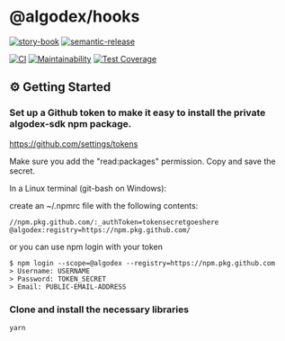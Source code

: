 # @algodex/hooks


[![story-book](https://raw.githubusercontent.com/storybookjs/brand/master/badge/badge-storybook.svg)](https://www.chromatic.com/builds?appId=60b0bd43c7a26d003be10f53)
[![semantic-release](https://img.shields.io/badge/%20%20%F0%9F%93%A6%F0%9F%9A%80-semantic--release-e10079.svg)](https://github.com/semantic-release/semantic-release)

[![CI](https://github.com/algodex/algodex-hooks/actions/workflows/ci.yml/badge.svg)](https://github.com/algodex/algodex-hooks/actions/workflows/ci.yml)
[![Maintainability](https://api.codeclimate.com/v1/badges/fa3b992cab952361e77a/maintainability)](https://codeclimate.com/repos/624385c9b3a0ab6c2f000f58/maintainability)
[![Test Coverage](https://api.codeclimate.com/v1/badges/fa3b992cab952361e77a/test_coverage)](https://codeclimate.com/repos/624385c9b3a0ab6c2f000f58/test_coverage)

[//]: # ([![Sauce Test Status]&#40;https://app.saucelabs.com/browser-matrix/algodex.svg?auth=a575d8742c484fe2f6006e9bf6c1022c&#41;]&#40;https://app.saucelabs.com/u/algodex&#41;)

## ⚙ Getting Started

### Set up a Github token to make it easy to install the private algodex-sdk npm package.

https://github.com/settings/tokens

Make sure you add the "read:packages" permission.
Copy and save the secret.

In a Linux terminal (git-bash on Windows):

create an ~/.npmrc file with the following contents:
```
//npm.pkg.github.com/:_authToken=tokensecretgoeshere
@algodex:registry=https://npm.pkg.github.com/
```
or you can use npm login with your token
```
$ npm login --scope=@algodex --registry=https://npm.pkg.github.com
> Username: USERNAME
> Password: TOKEN_SECRET
> Email: PUBLIC-EMAIL-ADDRESS
```

### Clone and install the necessary libraries

```
yarn
```
